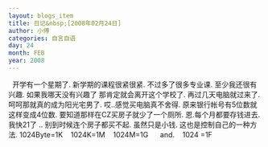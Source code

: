 ```yaml
---
layout: blogs_item
title: 日记&nbsp;[2008年02月24日]
author: 小傅
categories: 自言自语
day: 24
month: FEB
year: 2008
---
```




&nbsp;
开学有一个星期了.
新学期的课程很紧很紧.
不过多了很多专业课.
至少我还很有兴趣.
如果我哪天没有兴趣了
那肯定就会离开这个学校了.
再过几天电脑就过来了.
呵呵那就真的成为阳光宅男了.
哎..感觉买电脑真不舍得.
原来银行帐号有5位数就这样变成4位数.
要知道那样在CZ买房子就少了一个厕所.
恩.每个月都要存钱进去.
我快21了 ..
别到时候连个房子都买不起.
虽然只是小钱.
这也是控制自己的一种方法.
1024Byte=1K
&nbsp;&nbsp; 1024K=1M
&nbsp;&nbsp; 1024M=1G
&nbsp;&nbsp;&nbsp;&nbsp;
and.
&nbsp;&nbsp; 1024 =1F



